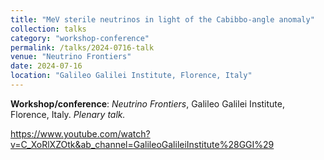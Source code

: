 ```yaml
---
title: "MeV sterile neutrinos in light of the Cabibbo-angle anomaly"
collection: talks
category: "workshop-conference"
permalink: /talks/2024-0716-talk
venue: "Neutrino Frontiers"
date: 2024-07-16
location: "Galileo Galilei Institute, Florence, Italy"
---
```

**Workshop/conference**: *Neutrino Frontiers*, Galileo Galilei Institute, Florence, Italy. *Plenary talk.*

https://www.youtube.com/watch?v=C_XoRlXZOtk&ab_channel=GalileoGalileiInstitute%28GGI%29
